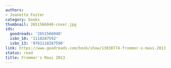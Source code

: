 ```yaml
---
authors:
- Jeanette Foster
category: books
thumbnail: 2651566040-cover.jpg
ids:
  goodreads: '2651566040'
  isbn_10: '1118287592'
  isbn_13: '9781118287590'
link: https://www.goodreads.com/book/show/13838774-frommer-s-maui-2013
status: read
title: Frommer's Maui 2013
---
```

